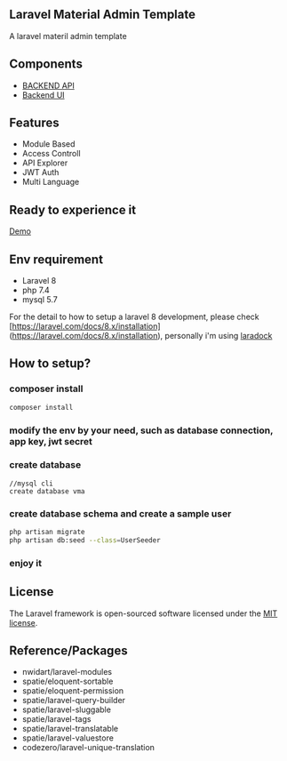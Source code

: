 ## Laravel Material Admin Template

A laravel materil admin template 

## Components

- [BACKEND API](https://github.com/tookit/laravel-material)
- [Backend UI](https://github.com/tookit/laravel-material-admin)



## Features

- Module Based
- Access Controll
- API Explorer
- JWT Auth
- Multi Language


## Ready to experience it

[Demo](https://github.com/tookit/laravel-material)

## Env requirement
- Laravel 8
- php 7.4
- mysql 5.7

For the detail to how to setup a laravel 8 development, please check [https://laravel.com/docs/8.x/installation] (https://laravel.com/docs/8.x/installation), personally i'm using [laradock](https://laradock.io/documentation/)


## How to setup?


### composer install
```bash
composer install
```


### modify the env by your need, such as database connection, app key, jwt secret


### create database
```
//mysql cli
create database vma

```
### create database schema and create a sample user

```bash
php artisan migrate
php artisan db:seed --class=UserSeeder

```



### enjoy it



## License

The Laravel framework is open-sourced software licensed under the [MIT license](https://opensource.org/licenses/MIT).

## Reference/Packages

- nwidart/laravel-modules
- spatie/eloquent-sortable
- spatie/eloquent-permission
- spatie/laravel-query-builder
- spatie/laravel-sluggable
- spatie/laravel-tags
- spatie/laravel-translatable
- spatie/laravel-valuestore
- codezero/laravel-unique-translation


